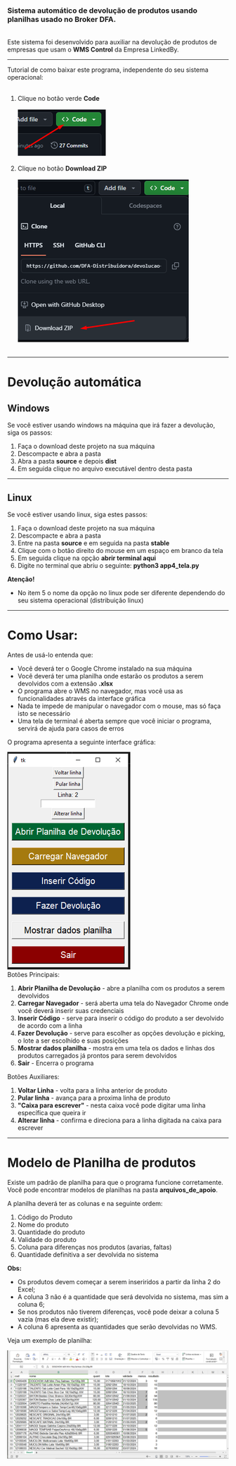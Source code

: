 <h3>Sistema automático de devolução de produtos usando planilhas usado no Broker DFA.</h3><br>
Este sistema foi desenvolvido para auxiliar na devolução de produtos de empresas que usam o <strong>WMS Control</strong> da Empresa LinkedBy.
<hr>
Tutorial de como baixar este programa, independente do seu sistema operacional:
<ol>
  <br>
  <li>Clique no botão verde <strong>Code</strong></li><br>
  <img src="./arquivos_de_apoio/tutorial_download_images/botao_verde.png" alt=""><br><br>
  <li>Clique no botão <strong>Download ZIP</strong></li><br>
  <img src="./arquivos_de_apoio/tutorial_download_images/botao_download.png" alt=""><br><br>
</ol>
<hr>
<h1>Devolução automática</h1>
<h2>Windows</h2>
<p>Se você estiver usando windows na máquina que irá fazer a devolução, siga os passos:</p>
<ol>
  <li>Faça o download deste projeto na sua máquina</li>
  <li>Descompacte e abra a pasta</li>
  <li>Abra a pasta <strong>source</strong> e depois <strong>dist</strong></li>
  <li>Em seguida clique no arquivo executável dentro desta pasta</li>
</ol>
<hr>
<h2>Linux</h2>
<p>Se você estiver usando linux, siga estes passos: </p>
<ol>
  <li>Faça o download deste projeto na sua máquina</li>
  <li>Descompacte e abra a pasta</li>
  <li>Entre na pasta <strong>source</strong> e em seguida na pasta <strong>stable</strong></li>
  <li>Clique com o botão direito do mouse em um espaço em branco da tela</li>
  <li>Em seguida clique na opção <strong>abrir terminal aqui</strong></li>
  <li>Digite no terminal que abriu o seguinte: <strong>python3 app4_tela.py</strong></li>
</ol>
<b>Atenção!</b>
<ul>
  <li>No item 5 o nome da opção no linux pode ser diferente dependendo do seu sistema operacional (distribuição linux)</li>
</ul>
<hr>
<h1>Como Usar: </h1>
<p>Antes de usá-lo entenda que:</p>
<ul>
  <li>Você deverá ter o Google Chrome instalado na sua máquina</li>
  <li>Você deverá ter uma planilha onde estarão os produtos a serem devolvidos com a extensão <b>.xlsx</b></li>
  <li>O programa abre o WMS no navegador, mas você usa as funcionalidades através da interface gráfica</li>
  <li>Nada te impede de manipular o navegador com o mouse, mas só faça isto se necessário</li>
  <li>Uma tela de terminal é aberta sempre que você iniciar o programa, servirá de ajuda para casos de erros</li>
</ul>
<p>O programa apresenta a seguinte interface gráfica: </p>
  <img src="./arquivos_de_apoio/tutorial_download_images/interface_grafica.png"></img><br>
Botões Principais:
<ol>
  <li><b>Abrir Planilha de Devolução</b> - abre a planilha com os produtos a serem devolvidos</li>
  <li><b>Carregar Navegador</b> - será aberta uma tela do Navegador Chrome onde você deverá inserir suas credenciais </li>
  <li><b>Inserir Código</b> - serve para inserir o código do produto a ser devolvido de acordo com a linha</li>
  <li><b>Fazer Devolução</b> - serve para escolher as opções devolução e picking, o lote a ser escolhido e suas posições</li>
  <li><b>Mostrar dados planilha</b> - mostra em uma tela os dados e linhas dos produtos carregados já prontos para serem devolvidos</li>
  <li><b>Sair</b> - Encerra o programa</li>
</ol>
Botões Auxiliares:
<ol>
  <li><b>Voltar Linha</b> - volta para a linha anterior de produto</li>
  <li><b>Pular linha</b> - avança para a proxima linha de produto</li>
  <li><b>"Caixa para escrever"</b> - nesta caixa você pode digitar uma linha específica que queira ir</li>
  <li><b>Alterar linha</b> - confirma e direciona para a linha digitada na caixa para escrever</li>
</ol>
<hr>
<h1>Modelo de Planilha de produtos</h1>
<p>Existe um padrão de planilha para que o programa funcione corretamente. Você pode encontrar modelos de planilhas na pasta <b>arquivos_de_apoio</b>.</p>
<p>A planilha deverá ter as colunas e na seguinte ordem:</p>
<ol>
  <li>Código do Produto</li>
  <li>Nome do produto</li>
  <li>Quantidade do produto</li>
  <li>Validade do produto</li>
  <li>Coluna para diferenças nos produtos (avarias, faltas)</li>
  <li>Quantidade definitiva a ser devolvida no sistema</li>
</ol>
<b>Obs:</b>
<ul> 
  <li>Os produtos devem começar a serem inseriridos a partir da linha 2 do Excel;</li>
  <li>A coluna 3 não é a quantidade que será devolvida no sistema, mas sim a coluna 6; </li>
  <li>Se nos produtos não tiverem diferenças, você pode deixar a coluna 5 vazia (mas ela deve existir); </li>
  <li>A coluna 6 apresenta as quantidades que serão devolvidas no WMS.</li>
</ul>

<p>Veja um exemplo de planilha: </p>
<img src="./arquivos_de_apoio/tutorial_download_images/planilha_exemplo.png"></img>